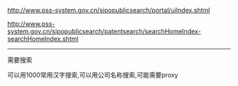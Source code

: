 http://www.pss-system.gov.cn/sipopublicsearch/portal/uiIndex.shtml

http://www.pss-system.gov.cn/sipopublicsearch/patentsearch/searchHomeIndex-searchHomeIndex.shtml



---

需要搜索

可以用1000常用汉字搜索,可以用公司名称搜索,可能需要proxy
